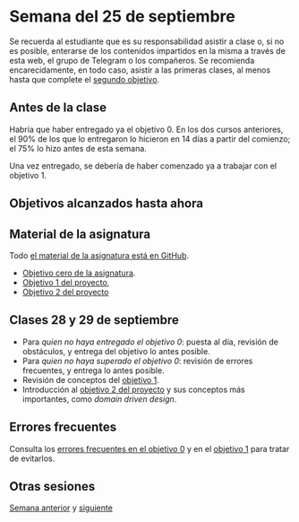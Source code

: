 # Semana del 25 de septiembre

Se recuerda al estudiante que es su responsabilidad asistir a clase o, si no es
posible, enterarse de los contenidos impartidos en la misma a través de esta
web, el grupo de Telegram o los compañeros. Se recomienda encarecidamente, en
todo caso, asistir a las primeras clases, al menos hasta que complete el
[segundo objetivo](http://jj.github.io/IV/documentos/proyecto/2.Modelo).

## Antes de la clase

Habría que haber entregado ya el objetivo 0. En los dos cursos anteriores, el
90% de los que lo entregaron lo hicieron en 14 días a partir del comienzo; el
75% lo hizo antes de esta semana.

Una vez entregado, se debería de haber comenzado ya a trabajar con el objetivo 1.

## Objetivos alcanzados hasta ahora

## Material de la asignatura

Todo [el material de la asignatura está en GitHub](http://jj.github.io/IV).

* [Objetivo cero de la
  asignatura](http://jj.github.io/IV/documentos/proyecto/0.Repositorio).
* [Objetivo 1 del
   proyecto](http://jj.github.io/IV/documentos/proyecto/1.Planificacion),
* [Objetivo 2 del proyecto](http://jj.github.io/IV/documentos/proyecto/2.Modelo)

## Clases 28 y 29 de septiembre

* Para *quien no haya entregado el objetivo 0*: puesta al día, revisión de obstáculos, y entrega del objetivo lo antes posible.
* Para *quien no haya superado el objetivo 0*: revisión de errores frecuentes, y entrega lo antes posible.
* Revisión de conceptos del [objetivo 1](http://jj.github.io/IV/documentos/proyecto/1.Planificacion).
* Introducción al [objetivo 2 del proyecto](http://jj.github.io/IV/documentos/proyecto/2.Modelo) y sus conceptos más importantes, como *domain driven design*.

## Errores frecuentes

Consulta los [errores frecuentes en el objetivo 0](../errores/errores-objetivo-0.md) y en el [objetivo 1](../errores/errores-objetivo-1.md) para
tratar de evitarlos.

## Otras sesiones

[Semana anterior](semana-02.md) y [siguiente](semana-04.md)
